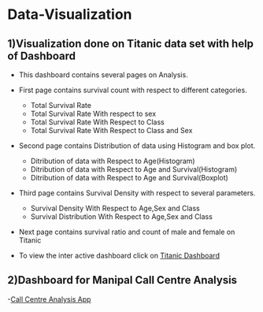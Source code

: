 # Data-Visualization

## 1)Visualization done on Titanic data set with help of Dashboard
- This dashboard contains several pages on Analysis.
- First page contains survival count with respect to different categories.
  - Total Survival Rate
  - Total Survival Rate With respect to sex
  - Total Survival Rate With Respect to Class
  - Total Survival Rate With Respect to Class and Sex
- Second page contains Distribution of data using Histogram and box plot.
  - Ditribution of data with Respect to Age(Histogram)
  - Ditribution of data with Respect to Age and Survival(Histogram)
  - Ditribution of data with Respect to Age and Survival(Boxplot)
- Third page contains Survival Density with respect to several parameters.
  - Survival Density With Respect to Age,Sex and Class
  - Survival Distribution With Respect to Age,Sex and Class
- Next page contains survival ratio and count of male and female on Titanic

- To view the inter active dashboard click on [Titanic Dashboard](https://htmlpreview.github.io/?https://github.com/Sushmitha-KK/Data-Visualization/blob/master/Titanic_dashboard.html)


## 2)Dashboard for Manipal Call Centre Analysis
-[Call Centre Analysis App](https://sushmitha-kk.shinyapps.io/Manipal_Call_centre_analysis_app/#section-enrollment)
